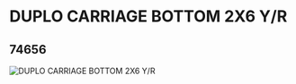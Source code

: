 # DUPLO CARRIAGE BOTTOM 2X6 Y/R
## 74656
![DUPLO CARRIAGE BOTTOM 2X6 Y/R](https://lc-www-live-s.legocdn.com/media/bricks/5/2/4100750.jpg)